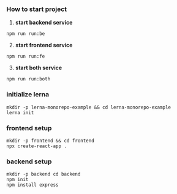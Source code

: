 ### How to start project

1. **start backend service**
```
npm run run:be
```

2. **start frontend service**
```
npm run run:fe
```

3. **start both service**
```
npm run run:both
```

### initialize lerna

```
mkdir -p lerna-monorepo-example && cd lerna-monorepo-example
lerna init
```

### frontend setup

```
mkdir -p frontend && cd frontend
npx create-react-app .
```

### backend setup

```
mkdir -p backend cd backend
npm init
npm install express
```
